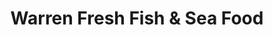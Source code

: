 ---
title: "Warren Fresh Fish & Sea Food"
url: /detroit/warren-fresh-fish-und-sea-food/
shop: Fisch
---